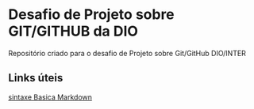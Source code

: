 # Desafio de Projeto sobre GIT/GITHUB da DIO
Repositório criado para o desafio de Projeto sobre Git/GitHub DIO/INTER

## Links úteis 
[sintaxe Basica Markdown](https://www.markdownguide.org/basic-syntax/)
